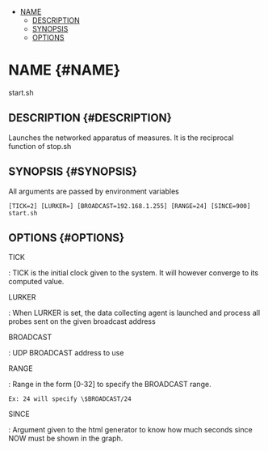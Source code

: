 -   [NAME](#NAME)
    -   [DESCRIPTION](#DESCRIPTION)
    -   [SYNOPSIS](#SYNOPSIS)
    -   [OPTIONS](#OPTIONS)

NAME {#NAME}
====

start.sh

DESCRIPTION {#DESCRIPTION}
-----------

Launches the networked apparatus of measures. It is the reciprocal
function of stop.sh

SYNOPSIS {#SYNOPSIS}
--------

All arguments are passed by environment variables

    [TICK=2] [LURKER=] [BROADCAST=192.168.1.255] [RANGE=24] [SINCE=900] start.sh

OPTIONS {#OPTIONS}
-------

TICK

:   TICK is the initial clock given to the system. It will however
    converge to its computed value.

LURKER

:   When LURKER is set, the data collecting agent is launched and
    process all probes sent on the given broadcast address

BROADCAST

:   UDP BROADCAST address to use

RANGE

:   Range in the form \[0-32\] to specify the BROADCAST range.

    Ex: 24 will specify \$BROADCAST/24

SINCE

:   Argument given to the html generator to know how much seconds since
    NOW must be shown in the graph.
